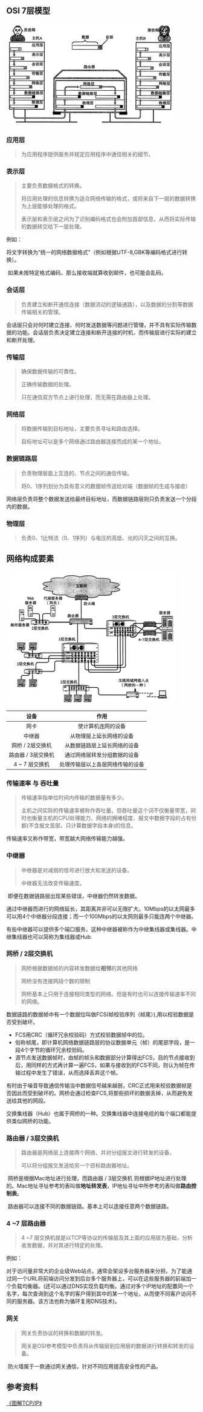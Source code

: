 ## OSI 7层模型

![](https://github.com/daqi17/AndroidBlog/blob/master/img/%E7%BD%91%E7%BB%9C/OSI/OSI%E4%B8%83%E5%B1%821.png)

### 应用层

> 为应用程序提供服务并规定应用程序中通信相关的细节。

### 表示层

> 主要负责数据格式的转换。
>
> 将应用处理的信息转换为适合网络传输的格式，或将来自下一层的数据转换为上层能够处理的格式。
>
> 表示层和表示层之间为了识别编码格式也会附加首部信息，从而将实际传输的数据转交给下一层处理。

例如：

​		将文字转换为“统一的网络数据格式”（例如根据UTF-8,GBK等编码格式进行转换）。

​		如果未按特定格式编码，那么接收端就算收到邮件，也可能会乱码。

### 会话层

> 负责建立和断开通信连接（数据流动的逻辑通路），以及数据的分割等数据传输相关的管理。

​		会话层只会对何时建立连接、何时发送数据等问题进行管理，并不具有实际传输数据的功能。会话层负责决定建立连接和断开连接的时机，而传输层进行实际的建立和断开处理。

### 传输层

> 确保数据传输的可靠性。
>
> 正确传输数据的处理。
>
> 只在通信双方节点上进行处理，而无需在路由器上处理。

### 网络层

> 将数据传输到目标地址，主要负责寻址和路由选择。
>
> 目标地址可以是多个网络通过路由器连接而成的某一个地址。

### 数据链路层

> 负责物理层面上互连的、节点之间的通信传输。
>
> 将0、1序列划分为具有意义的数据帧传送给对端（数据帧的生成与接收）

​		网络层负责将整个数据发送给最终目标地址，而数据链路层则只负责发送一个分段内的数据。

### 物理层

> 负责0、1比特流（0、1序列）与电压的高低、光的闪灭之间的互换。

## 网络构成要素

![](https://github.com/daqi17/AndroidBlog/blob/master/img/%E7%BD%91%E7%BB%9C/OSI/%E7%BD%91%E7%BB%9C%E6%9E%84%E6%88%90%E8%A6%81%E7%B4%A0.png)

|        设备        |               作用               |
| :----------------: | :------------------------------: |
|        网卡        |        使计算机连网的设备        |
|       中继器       |     从物理层上延长网络的设备     |
|  网桥 / 2层交换机  |   从数据链路层上延长网络的设备   |
| 路由器 / 3层交换机 |   通过网络层转发分组数据的设备   |
|   4 ~ 7 层交换机   | 处理传输层以上各层网络传输的设备 |

### 传输速率 与 吞吐量

> 传输速率指单位时间内传输的数据量有多少。
>
> 主机之间实际的传输速率被称作吞吐量。但吞吐量这个词不仅衡量带宽，同时也衡量主机的CPU处理能力、网络的拥堵程度、报文中数据字段的占有份额(不含报文首部，只计算数据字段本身)的信息。

传输速率又称作带宽，带宽越大网络传输能力越强。

### 中继器

> 中继器是对减弱的信号进行放大和发送的设备。
>
> 中继器无法改变传输速度。
>

​		即便在数据链路层出现某些错误，中继器仍然转发数据。

​		通过中继器而进行的网络延长，其距离并非可以无限扩大。10Mbps的以太网最多可以用4个中继器分段连接；而一个100Mbps的以太网则最多只能连两个中继器。

​		有些中继器可以提供多个端口服务，这种中继器被称作为中继集线器或集线器。中继集线器也可以简称为集线器或Hub.

### 网桥 / 2层交换机

> 网桥根据数据帧的内容转发数据给**相邻**的其他网络
>
> 网桥没有连接网段个数的限制
>
> 网桥基本上只用于连接相同类型的网络。但是有时也可以连接传输速率不同的网络。

数据链路的数据帧中有一个数据位叫做FCS(帧校验序列（帧尾）),用以校验数据是否受到破坏。

* FCS用CRC（循环冗余校验码）方式校验数据帧中的位。
* 俗称帧尾，即计算机网络数据链路层的协议数据单元（帧）的尾部字段，是一段4个字节的循环冗余校验码。
* 源节点发送数据帧时，由帧的帧头和数据部分计算得出FCS，目的节点接收到后，用同样的方式再计算一遍FCS，如果与接收到的FCS不同，则认为帧在传输过程中发生了错误，从而选择丢弃这个帧。

​		有时由于噪音导致通信传输当中数据信号越来越弱，CRC正式用来校验数据帧是否因此而受到破坏的。网桥会通过检查FCS,将那些损坏的数据丢掉，从而避免发送给其他的网段。

​		交换集线器（Hub）也属于网桥的一种。交换集线器中连接电缆的每个端口都能提供类似网桥的功能。

### 路由器 / 3层交换机

> 路由器是网络层上连接两个网络、并对分组报文进行转发的设备。
>
> 可以将分组报文发送给另一个目标路由器地址。

​		网桥是根据Mac地址进行处理，而路由器 / 3层交换机 则根据IP地址进行处理的。Mac地址寻址参考的表叫做**地址转发表**，IP地址寻址中所参考的表叫做**路由控制表**。

​		路由器可以连接不同的数据链路。基本上可以连接任意两个数据链路。

### 4 ~7 层路由器

> 4 ~7 层交换机就是以TCP等协议的传输层及其上面的应用层为基础，分析收发数据，并对其进行特定的处理。

例如：

​	对于访问量非常大的企业级Web站点，通常会架设多台服务器来分担。为了能通过同一个URL将前端访问分发到后台多个服务器上，可以在这些服务器的前端加一个负载均衡器。(还可以通过DNS实现负载均衡。通过对多个IP地址的配置同一个名字，每次查询到这个名字的客户得到其中的某一个地址，从而使不同客户访问不同的服务器。该方法也称为循环复用DNS技术)。

### 网关

> 网关负责协议的转换和数据的转发。
>
> 网关是OSI参考模型中负责将从传输层到应用层的数据进行转换和转发的设备。

​		防火墙属于一款通过网关通信，针对不同应用提高安全性的产品。

## 参考资料

[《图解TCP/IP》](https://github.com/daqi17/AndroidBlog/blob/master/%E7%94%B5%E5%AD%90%E4%B9%A6/%E3%80%8A%E5%9B%BE%E8%A7%A3TCP%20IP(%E7%AC%AC5%E7%89%88).pdf)


